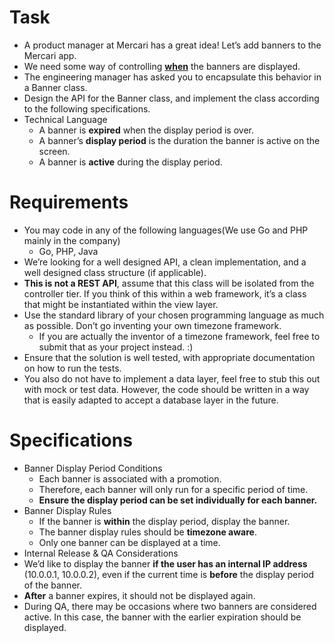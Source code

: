 # Task

* A product manager at Mercari has a great idea!  Let’s add banners to the Mercari app.
* We need some way of controlling <u>**when**</u> the banners are displayed.  
* The engineering manager has asked you to encapsulate this behavior in a Banner class.  
* Design the API for the Banner class, and implement the class according to the following specifications.
* Technical Language
    * A banner is **expired** when the display period is over.
    * A banner’s **display period** is the duration the banner is active on the screen. 
    * A banner is **active** during the display period.


# Requirements

* You may code in any of the following languages(We use Go and PHP mainly in the company)
  * Go, PHP, Java
* We’re looking for a well designed API, a clean implementation, and a well designed class structure (if applicable).  
* **This is not a REST API**, assume that this class will be isolated from the controller tier.  If you think of this within a web framework, it’s a class that might be instantiated within the view layer.
* Use the standard library of your chosen programming language as much as possible.  Don’t go inventing your own timezone framework.  
    * If you are actually the inventor of a timezone framework, feel free to submit that as your project instead. :)
* Ensure that the solution is well tested, with appropriate documentation on how to run the tests.
* You also do not have to implement a data layer, feel free to stub this out with mock or test data.  However, the code should be written in a way that is easily adapted to accept a database layer in the future.


# Specifications

* Banner Display Period Conditions
    * Each banner is associated with a promotion.
    * Therefore, each banner will only run for a specific period of time.
    * **Ensure the display period can be set individually for each banner.**
* Banner Display Rules
    * If the banner is **within** the display period, display the banner.
    * The banner display rules should be **timezone aware**.
    * Only one banner can be displayed at a time.
* Internal Release & QA Considerations
* We’d like to display the banner **if the user has an internal IP address** (10.0.0.1, 10.0.0.2), even if the current time is **before** the display period of the banner.
* **After** a banner expires, it should not be displayed again.
* During QA, there may be occasions where two banners are considered active.  In this case, the banner with the earlier expiration should be displayed.

